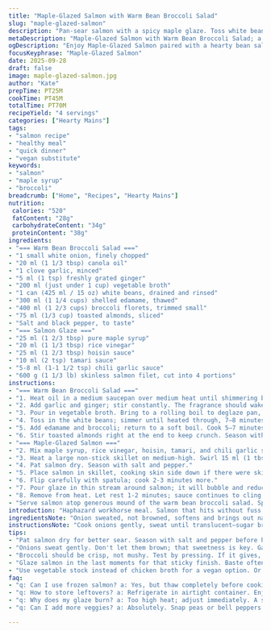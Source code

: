 ```yaml
---
title: "Maple-Glazed Salmon with Warm Bean Broccoli Salad"
slug: "maple-glazed-salmon"
description: "Pan-sear salmon with a spicy maple glaze. Toss white beans, edamame, and broccoli with ginger-scented broth and toasted almonds. Simple ingredients, altered doses. Sauce thickens to sticky-sweet glaze. Cook vegetables until just tender, not mushy. Balance acidity and heat. Substitute toasted slivered almonds if no cashews. Skip chicken broth; use vegetable stock for vegan. Watch for fish doneness – flaky but moist. The contrast between rich salmon and hearty yet fresh salad builds a balanced plate."
metaDescription: "Maple-Glazed Salmon with Warm Bean Broccoli Salad; a quick, flavorful meal with vibrant textures and tastes."
ogDescription: "Enjoy Maple-Glazed Salmon paired with a hearty bean salad; balance of sweet heat and crunchy greens."
focusKeyphrase: "Maple-Glazed Salmon"
date: 2025-09-28
draft: false
image: maple-glazed-salmon.jpg
author: "Kate"
prepTime: PT25M
cookTime: PT45M
totalTime: PT70M
recipeYield: "4 servings"
categories: ["Hearty Mains"]
tags:
- "salmon recipe"
- "healthy meal"
- "quick dinner"
- "vegan substitute"
keywords:
- "salmon"
- "maple syrup"
- "broccoli"
breadcrumb: ["Home", "Recipes", "Hearty Mains"]
nutrition: 
 calories: "520"
 fatContent: "28g"
 carbohydrateContent: "34g"
 proteinContent: "38g"
ingredients:
- "=== Warm Bean Broccoli Salad ==="
- "1 small white onion, finely chopped"
- "20 ml (1 1/3 tbsp) canola oil"
- "1 clove garlic, minced"
- "5 ml (1 tsp) freshly grated ginger"
- "200 ml (just under 1 cup) vegetable broth"
- "1 can (425 ml / 15 oz) white beans, drained and rinsed"
- "300 ml (1 1/4 cups) shelled edamame, thawed"
- "400 ml (1 2/3 cups) broccoli florets, trimmed small"
- "75 ml (1/3 cup) toasted almonds, sliced"
- "Salt and black pepper, to taste"
- "=== Salmon Glaze ==="
- "25 ml (1 2/3 tbsp) pure maple syrup"
- "20 ml (1 1/3 tbsp) rice vinegar"
- "25 ml (1 2/3 tbsp) hoisin sauce"
- "10 ml (2 tsp) tamari sauce"
- "5-8 ml (1-1 1/2 tsp) chili garlic sauce"
- "600 g (1 1/3 lb) skinless salmon filet, cut into 4 portions"
instructions:
- "=== Warm Bean Broccoli Salad ==="
- "1. Heat oil in a medium saucepan over medium heat until shimmering but not smoking. Add onion. Salt lightly to draw out moisture and sweat—just until translucent, about 5 minutes, stirring often. Avoid browning; you want soft sweetness, no color."
- "2. Add garlic and ginger; stir constantly. The fragrance should wake the senses within 30 seconds. Don’t let garlic burn—quick, gentle cooking."
- "3. Pour in vegetable broth. Bring to a rolling boil to deglaze pan, scraping up any browned bits stuck to bottom. They deepen flavor."
- "4. Toss in the white beans; simmer until heated through, 7–8 minutes. Beans absorb broth flavor, swell slightly."
- "5. Add edamame and broccoli; return to a soft boil. Cook 5–7 minutes, stirring to distribute heat evenly. Check broccoli—should give under gentle pressure, still bright green, crisp tender. Drain some liquid if it’s too watery."
- "6. Stir toasted almonds right at the end to keep crunch. Season with salt and black pepper. Taste. Adjust acidity or salt as needed. Cover and keep warm off heat."
- "=== Maple-Glazed Salmon ==="
- "2. Mix maple syrup, rice vinegar, hoisin, tamari, and chili garlic sauce in a bowl. Set aside."
- "3. Heat a large non-stick skillet on medium-high. Swirl 15 ml (1 tbsp) canola oil to coat bottom, waits until hot but no smoking."
- "4. Pat salmon dry. Season with salt and pepper."
- "5. Place salmon in skillet, cooking skin side down if there were skin—now just one side. Sear without moving for 6 minutes until you see the edges turn opaque about 3/4 way up the fillet. The changing colors signal readiness to flip."
- "6. Flip carefully with spatula; cook 2-3 minutes more."
- "7. Pour glaze in thin stream around salmon; it will bubble and reduce fast. Tilt pan slightly; use spoon to baste fish repeatedly. When sauce thickens to syrupy consistency—glossy and coating the fish—salmon should be opaque, flakes separate with slight pressure but remain moist inside."
- "8. Remove from heat. Let rest 1-2 minutes; sauce continues to cling."
- "Serve salmon atop generous mound of the warm bean broccoli salad. Spoon extra glaze over everything. A squeeze of fresh lemon juice lifts flavors—optional but recommended."
introduction: "Haphazard workhorse meal. Salmon that hits without fuss. Glaze thick and sticky; heat cuts through fatty flesh. Veggie side anchored by white beans for heft; edamame adds pop, broccoli crunch. Ginger scent in broth—subtle but present. Simple, efficient. Switch almond for cashew, maple for brown sugar. Vegetable stock instead of chicken for vegan or allergen concern. Cook by feel over strict times. Salmon gives before fork, edges pearl opaque. Vegetables snap, no raw. Toast nuts dry for aroma and crunch. Pan-seared richness meets crisp freshness."
ingredientsNote: "Onion sweated, not browned, softens and brings out natural sweetness. Fresh grated ginger essential; powder lacks vitality. Garlic minced thinly avoids bitter chunks. Rinse canned white beans to remove excess salt and can metal taste. Shelled frozen edamame adds protein and texture; no soggy or over-thawed. Broccoli cut small for even doneness—big florets cook unevenly. Toast nuts dry to release oils and fragrance—don’t burn or flavor turns bitter. Maple syrup replaces brown sugar with swifter caramelization. Tamari for gluten-free alternative to soy sauce. Chili garlic sauce provides sharper, chunkier heat vs Sriracha’s smoothness. Skinless salmon filet easier to cook evenly; whole fillet with skin keeps fish intact if sliced unevenly."
instructionsNote: "Cook onions gently, sweat until translucent—sugar breaks down releases sweetness. Garlic and ginger release essential oils rapidly; stir to prevent scorching. Boil broth vigorously to dissolve caramelization and flavor stuck on pan. Season beans well during simmer to infuse flavor; add vegetables once beans near tender to prevent overcooking. Vegetables should be tender but firm—test with fork or finger for bite. Add nuts last—keep crunch contrast. Glaze salmon after searing sides to lock in moisture, baste to coat evenly. Heat control crucial—too high burns glaze, too low leaves sticky and uncooked taste. Fish finishes cooking in glaze’s heat and thickness. Rest fish to redistribute juices; results flakier, not dry or stringy. Serve warm promptly with sauce dribble for glossy appearance."
tips:
- "Pat salmon dry for better sear. Season with salt and pepper before hitting the hot skillet. Resist the urge to flip early—wait for edges to turn opaque."
- "Onions sweat gently. Don't let them brown; that sweetness is key. Garlic and ginger released in bursts. Stir often to keep from scorching. Catch those aromas."
- "Broccoli should be crisp, not mushy. Test by pressing. If it gives, it's ready. Too much steam? Drain excess broth to keep texture right. Balance is crucial."
- "Glaze salmon in the last moments for that sticky finish. Baste often. Watch the syrup; don’t let it burn. Adjust heat as the glaze thickens around fish."
- "Use vegetable stock instead of chicken broth for a vegan option. Or swap almonds for cashews to change texture. Flexibility with ingredients keeps it fresh."
faq:
- "q: Can I use frozen salmon? a: Yes, but thaw completely before cooking. Helps with even cooking. Don’t skip drying for sear."
- "q: How to store leftovers? a: Refrigerate in airtight container. Enjoy within 2-3 days. Reheat gently; avoid drying out salmon."
- "q: Why does my glaze burn? a: Too high heat; adjust immediately. A splash of broth can help deglaze pan. Keep stirring! Good flavors shouldn’t scorch."
- "q: Can I add more veggies? a: Absolutely. Snap peas or bell peppers work well. Cut evenly for even cooking. Just make sure not to overcook."

---
```

